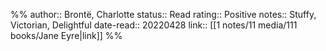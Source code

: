 %%
author:: Brontë, Charlotte
status:: Read
rating:: Positive
notes:: Stuffy, Victorian, Delightful
date-read:: 20220428
link:: [[1 notes/11 media/111 books/Jane Eyre|link]]
%%